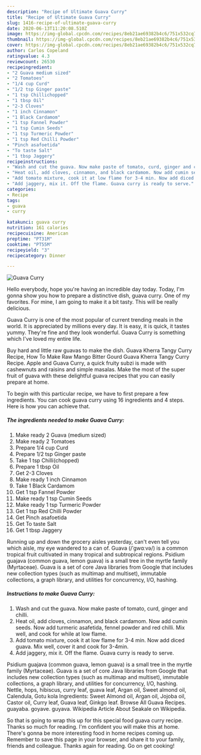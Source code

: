 ```yaml
---
description: "Recipe of Ultimate Guava Curry"
title: "Recipe of Ultimate Guava Curry"
slug: 1416-recipe-of-ultimate-guava-curry
date: 2020-06-13T11:20:08.510Z
image: https://img-global.cpcdn.com/recipes/8eb21ae69382b4c6/751x532cq70/guava-curry-recipe-main-photo.jpg
thumbnail: https://img-global.cpcdn.com/recipes/8eb21ae69382b4c6/751x532cq70/guava-curry-recipe-main-photo.jpg
cover: https://img-global.cpcdn.com/recipes/8eb21ae69382b4c6/751x532cq70/guava-curry-recipe-main-photo.jpg
author: Carlos Copeland
ratingvalue: 4.3
reviewcount: 26530
recipeingredient:
- "2 Guava medium sized"
- "2 Tomatoes"
- "1/4 cup Curd"
- "1/2 tsp Ginger paste"
- "1 tsp Chillichopped"
- "1 tbsp Oil"
- "2-3 Cloves"
- "1 inch Cinnamon"
- "1 Black Cardamom"
- "1 tsp Fannel Powder"
- "1 tsp Cumin Seeds"
- "1 tsp Turmeric Powder"
- "1 tsp Red Chilli Powder"
- "Pinch asafoetida"
- "To taste Salt"
- "1 tbsp Jaggery"
recipeinstructions:
- "Wash and cut the guava. Now make paste of tomato, curd, ginger and chilli."
- "Heat oil, add cloves, cinnamon, and black cardamom. Now add cumin seeds. Now add turmeric asafetida, fennel powder and red chilli. Mix well, and cook for while at low flame."
- "Add tomato mixture, cook it at low flame for 3-4 min. Now add diced guava. Mix well, cover it and cook for 3-4min."
- "Add jaggery, mix it. Off the flame. Guava curry is ready to serve."
categories:
- Recipe
tags:
- guava
- curry

katakunci: guava curry 
nutrition: 161 calories
recipecuisine: American
preptime: "PT31M"
cooktime: "PT55M"
recipeyield: "3"
recipecategory: Dinner

---
```



![Guava Curry](https://img-global.cpcdn.com/recipes/8eb21ae69382b4c6/751x532cq70/guava-curry-recipe-main-photo.jpg)

Hello everybody, hope you're having an incredible day today. Today, I'm gonna show you how to prepare a distinctive dish, guava curry. One of my favorites. For mine, I am going to make it a bit tasty. This will be really delicious.

Guava Curry is one of the most popular of current trending meals in the world. It is appreciated by millions every day. It is easy, it is quick, it tastes yummy. They're fine and they look wonderful. Guava Curry is something which I've loved my entire life.

Buy hard and little raw guavas to make the dish. Guava Kherra Tangy Curry Recipe, How To Make Raw Mango Bitter Gourd Guava Kherra Tangy Curry Recipe. Apple and Guava Curry, a quick fruity subzi is made with cashewnuts and raisins and simple masalas. Make the most of the super fruit of guava with these delightful guava recipes that you can easily prepare at home.


To begin with this particular recipe, we have to first prepare a few ingredients. You can cook guava curry using 16 ingredients and 4 steps. Here is how you can achieve that.

<!--inarticleads1-->

##### The ingredients needed to make Guava Curry:

1. Make ready 2 Guava (medium sized)
1. Make ready 2 Tomatoes
1. Prepare 1/4 cup Curd
1. Prepare 1/2 tsp Ginger paste
1. Take 1 tsp Chilli(chopped)
1. Prepare 1 tbsp Oil
1. Get 2-3 Cloves
1. Make ready 1 inch Cinnamon
1. Take 1 Black Cardamom
1. Get 1 tsp Fannel Powder
1. Make ready 1 tsp Cumin Seeds
1. Make ready 1 tsp Turmeric Powder
1. Get 1 tsp Red Chilli Powder
1. Get Pinch asafoetida
1. Get To taste Salt
1. Get 1 tbsp Jaggery


Running up and down the grocery aisles yesterday, can&#39;t even tell you which aisle, my eye wandered to a can of. Guava (/ˈɡwɑːvə/) is a common tropical fruit cultivated in many tropical and subtropical regions. Psidium guajava (common guava, lemon guava) is a small tree in the myrtle family (Myrtaceae). Guava is a set of core Java libraries from Google that includes new collection types (such as multimap and multiset), immutable collections, a graph library, and utilities for concurrency, I/O, hashing. 

<!--inarticleads2-->

##### Instructions to make Guava Curry:

1. Wash and cut the guava. Now make paste of tomato, curd, ginger and chilli.
1. Heat oil, add cloves, cinnamon, and black cardamom. Now add cumin seeds. Now add turmeric asafetida, fennel powder and red chilli. Mix well, and cook for while at low flame.
1. Add tomato mixture, cook it at low flame for 3-4 min. Now add diced guava. Mix well, cover it and cook for 3-4min.
1. Add jaggery, mix it. Off the flame. Guava curry is ready to serve.


Psidium guajava (common guava, lemon guava) is a small tree in the myrtle family (Myrtaceae). Guava is a set of core Java libraries from Google that includes new collection types (such as multimap and multiset), immutable collections, a graph library, and utilities for concurrency, I/O, hashing. Nettle, hops, hibiscus, curry leaf, guava leaf, Argan oil, Sweet almond oil, Calendula, Gotu kola Ingredients: Sweet Almond oil, Argan oil, Jojoba oil, Castor oil, Curry leaf, Guava leaf, Ginkgo leaf. Browse All Guava Recipes. guayaba. goyave. guyava. Wikipedia Article About Seakale on Wikipedia. 

So that is going to wrap this up for this special food guava curry recipe. Thanks so much for reading. I'm confident you will make this at home. There's gonna be more interesting food in home recipes coming up. Remember to save this page in your browser, and share it to your family, friends and colleague. Thanks again for reading. Go on get cooking!
